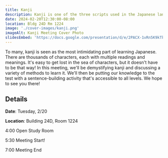 ```yaml
---
title: Kanji
description: Kanji is one of the three scripts used in the Japanese language. Come learn how to learn it and practice with us!
date: 2024-02-20T12:30:00-08:00
location: Bldg 24D Rm 1224
image: './cover-images/kanji.png'
imageAlt: Kanji Meeting Cover Photo
slidesEmbed: 'https://docs.google.com/presentation/d/e/2PACX-1vRn5K9kTkGyW3vodhNbE1dv6p4dBTUQhgAHJKXHJzixeWipCps7anDb0roZh0lmrBzs2OIgYr3r10aE/embed?start=false&loop=false&delayms=60000'
---
```


To many, kanji is seen as the most intimidating part of learning Japanese. There are thousands of characters, each with multiple readings and meanings. It's easy to get lost in the sea of characters, but it doesn't have to be that way! In this meeting, we'll be demystifying kanji and discussing a variety of methods to learn it. We'll then be putting our knowledge to the test with a sentence-building activity that's accessible to all levels. We hope to see you there!

## Details
**Date**: Tuesday, 2/20

**Location**: Building 24D, Room 1224

4:00    Open Study Room

5:30    Meeting Start!

7:00    Meeting End